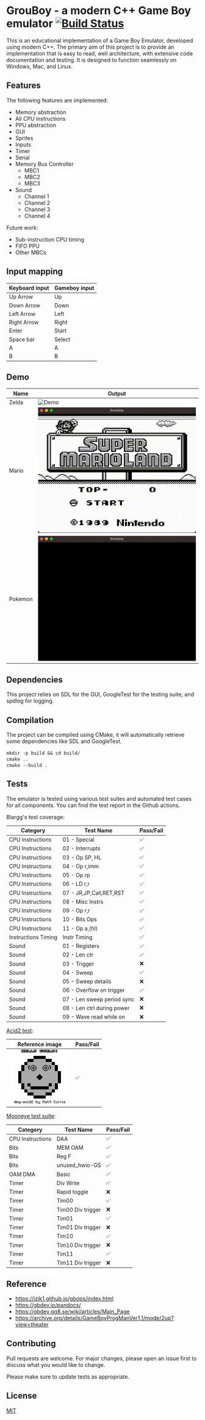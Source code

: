 # GrouBoy - a modern C++ Game Boy emulator [![Build Status](https://github.com/arthurgiroux/gbemulator/actions/workflows/ci.yml/badge.svg)](https://github.com/arthurgiroux/gbemulator/actions/workflows/ci.yml/badge.svg)

This is an educational implementation of a Game Boy Emulator, developed using modern C++.
The primary aim of this project is to provide an implementation that is easy to read, well architecture, with extensive
code documentation and testing.
It is designed to function seamlessly on Windows, Mac, and Linux.

## Features

The following features are implemented:

* Memory abstraction
* All CPU instructions
* PPU abstraction
* GUI
* Sprites
* Inputs
* Timer
* Serial
* Memory Bus Controller
    * MBC1
    * MBC2
    * MBC3
* Sound
    * Channel 1
    * Channel 2
    * Channel 3
    * Channel 4

Future work:

* Sub-instruction CPU timing
* FIFO PPU
* Other MBCs

## Input mapping

| Keyboard input | Gameboy input |
|----------------|---------------|
| Up Arrow       | Up            |
| Down Arrow     | Down          |
| Left Arrow     | Left          |
| Right Arrow    | Right         |
| Enter          | Start         |
| Space bar      | Select        |
| A              | A             |
| B              | B             |

## Demo

| Name    | Output                          |
|---------|---------------------------------|
| Zelda   | ![Demo](demo_image/zelda.gif)   |
| Mario   | ![Demo](demo_image/mario.gif)   |
| Pokemon | ![Demo](demo_image/pokemon.gif) |

## Dependencies

This project relies on SDL for the GUI, GoogleTest for the testing suite, and spdlog for logging.

## Compilation

The project can be compiled using CMake, it will automatically retrieve some dependencies like SDL and GoogleTest.

```
mkdir -p build && cd build/
cmake ..
cmake --build .
```

## Tests

The emulator is tested using various test suites and automated test cases for all components.
You can find the test report in the Github actions.

Blargg's test coverage:

| Category            | Test Name                  | Pass/Fail           |
|---------------------|----------------------------|---------------------|
| CPU Instructions    | 01 - Special               | :white_check_mark:	 |
| CPU Instructions    | 02 - Interrupts            | :white_check_mark:	 |
| CPU Instructions    | 03 - Op SP, HL             | :white_check_mark:	 |
| CPU Instructions    | 04 - Op r,imm              | :white_check_mark:	 |
| CPU Instructions    | 05 - Op rp                 | :white_check_mark:	 |
| CPU Instructions    | 06 - LD r,r                | :white_check_mark:	 |
| CPU Instructions    | 07 - JR,JP,Call,RET,RST    | :white_check_mark:	 |
| CPU Instructions    | 08 - Misc Instrs           | :white_check_mark:	 |
| CPU Instructions    | 09 - Op r,r                | :white_check_mark:	 |
| CPU Instructions    | 10 - Bits Ops              | :white_check_mark:	 |
| CPU Instructions    | 11 - Op a,(hl)             | :white_check_mark:	 |
| Instructions Timing | Instr Timing               | :white_check_mark:	 |
| Sound               | 01 - Registers             | :white_check_mark:	 |
| Sound               | 02 - Len ctr               | :white_check_mark:	 |
| Sound               | 03 - Trigger               | :x:	                |
| Sound               | 04 - Sweep                 | :white_check_mark:	 |
| Sound               | 05 - Sweep details         | :x:	                |
| Sound               | 06 - Overflow on trigger   | :white_check_mark:	 |
| Sound               | 07 - Len sweep period sync | :x:	                |
| Sound               | 08 - Len ctrl during power | :x:	                |
| Sound               | 09 - Wave read while on    | :x:	                |

[Acid2 test](https://github.com/mattcurrie/dmg-acid2):

| Reference image                                      | Pass/Fail          |
|------------------------------------------------------|--------------------|
| ![Demo](tests/data/reference/acid-reference-dmg.bmp) | :white_check_mark: |

[Mooneye test suite](https://github.com/Gekkio/mooneye-test-suite):

| Category         | Test Name         | Pass/Fail          |
|------------------|-------------------|--------------------|
| CPU Instructions | DAA               | :white_check_mark: |
| Bits             | MEM OAM           | :white_check_mark: |
| Bits             | Reg F             | :white_check_mark: |
| Bits             | unused_hwio-GS    | :white_check_mark: |
| OAM DMA          | Basic             | :white_check_mark: |
| Timer            | Div Write         | :white_check_mark: |
| Timer            | Rapid toggle      | :x:                |
| Timer            | Tim00             | :white_check_mark: |
| Timer            | Tim00 Div trigger | :x:                |
| Timer            | Tim01             | :white_check_mark: |
| Timer            | Tim01 Div trigger | :x:                |
| Timer            | Tim10             | :white_check_mark: |
| Timer            | Tim10 Div trigger | :x:                |
| Timer            | Tim11             | :white_check_mark: |
| Timer            | Tim11 Div trigger | :x:                |

## Reference

* <https://izik1.github.io/gbops/index.html>
* <https://gbdev.io/pandocs/>
* <https://gbdev.gg8.se/wiki/articles/Main_Page>
* <https://archive.org/details/GameBoyProgManVer1.1/mode/2up?view=theater>

## Contributing

Pull requests are welcome. For major changes, please open an issue first to discuss what you would like to change.

Please make sure to update tests as appropriate.

## License

[MIT](https://choosealicense.com/licenses/mit/)